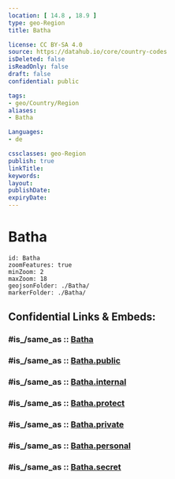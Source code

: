 ```yaml
---
location: [ 14.8 , 18.9 ] 
type: geo-Region
title: Batha

license: CC BY-SA 4.0
source: https://datahub.io/core/country-codes
isDeleted: false
isReadOnly: false
draft: false
confidential: public

tags:
- geo/Country/Region
aliases:
- Batha

Languages:
- de

cssclasses: geo-Region
publish: true
linkTitle: 
keywords: 
layout: 
publishDate: 
expiryDate: 
---
```


# Batha

```leaflet
id: Batha
zoomFeatures: true 
minZoom: 2 
maxZoom: 18
geojsonFolder: ./Batha/
markerFolder: ./Batha/
```


## Confidential Links & Embeds: 

### #is_/same_as :: [Batha](/_Standards/Earth/Continent/Africa/Africa~Central/Chad/Regions~Chad/Batha.md) 

### #is_/same_as :: [Batha.public](/_public/Earth/Continent/Africa/Africa~Central/Chad/Regions~Chad/Batha.public.md) 

### #is_/same_as :: [Batha.internal](/_internal/Earth/Continent/Africa/Africa~Central/Chad/Regions~Chad/Batha.internal.md) 

### #is_/same_as :: [Batha.protect](/_protect/Earth/Continent/Africa/Africa~Central/Chad/Regions~Chad/Batha.protect.md) 

### #is_/same_as :: [Batha.private](/_private/Earth/Continent/Africa/Africa~Central/Chad/Regions~Chad/Batha.private.md) 

### #is_/same_as :: [Batha.personal](/_personal/Earth/Continent/Africa/Africa~Central/Chad/Regions~Chad/Batha.personal.md) 

### #is_/same_as :: [Batha.secret](/_secret/Earth/Continent/Africa/Africa~Central/Chad/Regions~Chad/Batha.secret.md)

